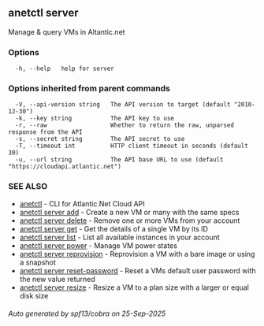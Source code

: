 ## anetctl server

Manage & query VMs in Altantic.net

### Options

```
  -h, --help   help for server
```

### Options inherited from parent commands

```
  -V, --api-version string   The API version to target (default "2010-12-30")
  -k, --key string           The API key to use
  -r, --raw                  Whether to return the raw, unparsed response from the API
  -s, --secret string        The API secret to use
  -T, --timeout int          HTTP client timeout in seconds (default 30)
  -u, --url string           The API base URL to use (default "https://cloudapi.atlantic.net")
```

### SEE ALSO

* [anetctl](anetctl.md)	 - CLI for Atlantic.Net Cloud API
* [anetctl server add](anetctl_server_add.md)	 - Create a new VM or many with the same specs
* [anetctl server delete](anetctl_server_delete.md)	 - Remove one or more VMs from your account
* [anetctl server get](anetctl_server_get.md)	 - Get the details of a single VM by its ID
* [anetctl server list](anetctl_server_list.md)	 - List all available instances in your account
* [anetctl server power](anetctl_server_power.md)	 - Manage VM power states
* [anetctl server reprovision](anetctl_server_reprovision.md)	 - Reprovision a VM with a bare image or using a snapshot
* [anetctl server reset-password](anetctl_server_reset-password.md)	 - Reset a VMs default user password with the new value returned
* [anetctl server resize](anetctl_server_resize.md)	 - Resize a VM to a plan size with a larger or equal disk size

###### Auto generated by spf13/cobra on 25-Sep-2025
